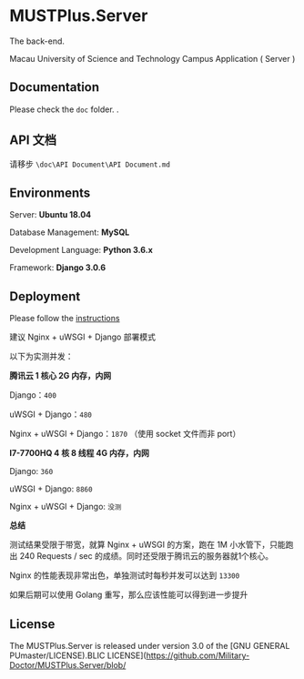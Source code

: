 # MUSTPlus.Server

The back-end.

Macau University of Science and Technology Campus Application ( Server )

## Documentation

Please check the `doc` folder.
.

## API 文档

请移步 `\doc\API Document\API Document.md`

## Environments

Server: **Ubuntu 18.04**

Database Management: **MySQL**

Development Language: **Python 3.6.x**

Framework: **Django 3.0.6**

## Deployment

Please follow the [instructions](https://github.com/Military-Doctor/MUSTPlus.Server/blob/master/doc/Deployment.md)

建议 Nginx + uWSGI + Django 部署模式

以下为实测并发：

**腾讯云 1 核心 2G 内存，内网**

Django：`400`

uWSGI + Django：`480`

Nginx + uWSGI + Django：`1870`  （使用 socket 文件而非 port）

**I7-7700HQ  4 核 8 线程 4G 内存，内网**

Django: `360`

uWSGI + Django: `8860`

Nginx + uWSGI + Django: `没测`

**总结**

测试结果受限于带宽，就算 Nginx + uWSGI 的方案，跑在 1M 小水管下，只能跑出 240 Requests / sec 的成绩。同时还受限于腾讯云的服务器就1个核心。

Nginx 的性能表现非常出色，单独测试时每秒并发可以达到 `13300`

如果后期可以使用 Golang 重写，那么应该性能可以得到进一步提升


## License

The MUSTPlus.Server is released under version 3.0 of the [GNU GENERAL PUmaster/LICENSE).BLIC LICENSE](https://github.com/Military-Doctor/MUSTPlus.Server/blob/

